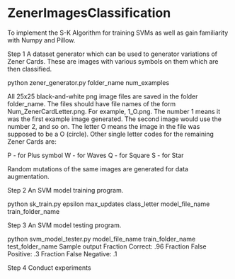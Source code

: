 # ZenerImagesClassification

To implement the S-K Algorithm for training SVMs as well as gain familiarity with Numpy and Pillow.

Step 1
A dataset generator which can be used to generator variations of Zener Cards. These are images with various symbols on them which are then classified.

python zener_generator.py folder_name num_examples 

All 25x25 black-and-white png image files are saved in the folder folder_name. The files should have file names of the form Num_ZenerCardLetter.png. For example, 1_O.png. The number 1 means it was the first example image generated. The second image would use the number 2, and so on. The letter O means the image in the file was supposed to be a O (circle). Other single letter codes for the remaining Zener Cards are:

P - for Plus symbol
W - for Waves
Q - for Square
S - for Star


Random mutations of the same images are generated for data augmentation.

Step 2
An SVM model training program.

python sk_train.py epsilon max_updates class_letter model_file_name train_folder_name 

Step 3
An SVM model testing program. 

python svm_model_tester.py model_file_name train_folder_name test_folder_name 
Sample output
Fraction Correct: .96
Fraction False Positive: .3
Fraction False Negative: .1

Step 4
Conduct experiments



